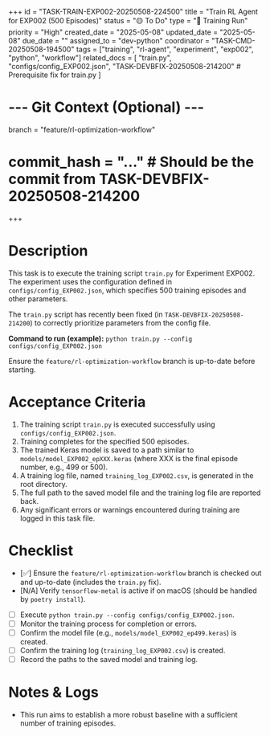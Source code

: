 +++
id = "TASK-TRAIN-EXP002-20250508-224500"
title = "Train RL Agent for EXP002 (500 Episodes)"
status = "🟡 To Do"
type = "🚀 Training Run"
priority = "High"
created_date = "2025-05-08"
updated_date = "2025-05-08"
due_date = ""
assigned_to = "dev-python"
coordinator = "TASK-CMD-20250508-194500"
tags = ["training", "rl-agent", "experiment", "exp002", "python", "workflow"]
related_docs = [
    "train.py",
    "configs/config_EXP002.json",
    "TASK-DEVBFIX-20250508-214200" # Prerequisite fix for train.py
]
# --- Git Context (Optional) ---
branch = "feature/rl-optimization-workflow"
# commit_hash = "..." # Should be the commit from TASK-DEVBFIX-20250508-214200
+++

# Description

This task is to execute the training script `train.py` for Experiment EXP002.
The experiment uses the configuration defined in `configs/config_EXP002.json`, which specifies 500 training episodes and other parameters.

The `train.py` script has recently been fixed (in `TASK-DEVBFIX-20250508-214200`) to correctly prioritize parameters from the config file.

**Command to run (example):**
`python train.py --config configs/config_EXP002.json`

Ensure the `feature/rl-optimization-workflow` branch is up-to-date before starting.

# Acceptance Criteria

1.  The training script `train.py` is executed successfully using `configs/config_EXP002.json`.
2.  Training completes for the specified 500 episodes.
3.  The trained Keras model is saved to a path similar to `models/model_EXP002_epXXX.keras` (where XXX is the final episode number, e.g., 499 or 500).
4.  A training log file, named `training_log_EXP002.csv`, is generated in the root directory.
5.  The full path to the saved model file and the training log file are reported back.
6.  Any significant errors or warnings encountered during training are logged in this task file.

# Checklist

- [✅] Ensure the `feature/rl-optimization-workflow` branch is checked out and up-to-date (includes the `train.py` fix).
- [N/A] Verify `tensorflow-metal` is active if on macOS (should be handled by `poetry install`).
- [ ] Execute `python train.py --config configs/config_EXP002.json`.
- [ ] Monitor the training process for completion or errors.
- [ ] Confirm the model file (e.g., `models/model_EXP002_ep499.keras`) is created.
- [ ] Confirm the training log (`training_log_EXP002.csv`) is created.
- [ ] Record the paths to the saved model and training log.

# Notes & Logs
*   This run aims to establish a more robust baseline with a sufficient number of training episodes.